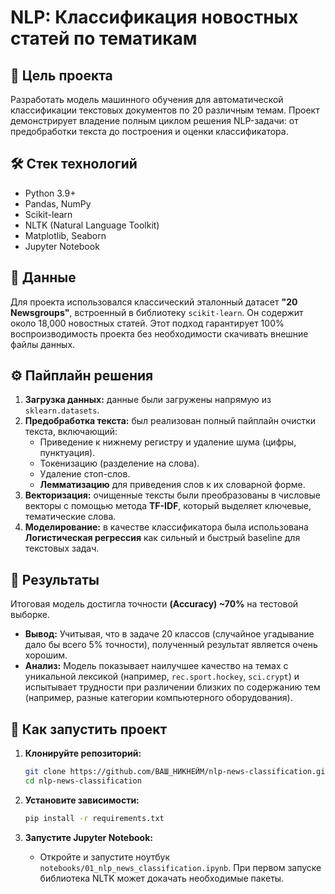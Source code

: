 # NLP: Классификация новостных статей по тематикам

## 🎯 Цель проекта

Разработать модель машинного обучения для автоматической классификации текстовых документов по 20 различным темам. Проект демонстрирует владение полным циклом решения NLP-задачи: от предобработки текста до построения и оценки классификатора.

## 🛠️ Стек технологий

- Python 3.9+
- Pandas, NumPy
- Scikit-learn
- NLTK (Natural Language Toolkit)
- Matplotlib, Seaborn
- Jupyter Notebook

## 💾 Данные

Для проекта использовался классический эталонный датасет **"20 Newsgroups"**, встроенный в библиотеку `scikit-learn`. Он содержит около 18,000 новостных статей. Этот подход гарантирует 100% воспроизводимость проекта без необходимости скачивать внешние файлы данных.

## ⚙️ Пайплайн решения

1.  **Загрузка данных:** данные были загружены напрямую из `sklearn.datasets`.
2.  **Предобработка текста:** был реализован полный пайплайн очистки текста, включающий:
    -   Приведение к нижнему регистру и удаление шума (цифры, пунктуация).
    -   Токенизацию (разделение на слова).
    -   Удаление стоп-слов.
    -   **Лемматизацию** для приведения слов к их словарной форме.
3.  **Векторизация:** очищенные тексты были преобразованы в числовые векторы с помощью метода **TF-IDF**, который выделяет ключевые, тематические слова.
4.  **Моделирование:** в качестве классификатора была использована **Логистическая регрессия** как сильный и быстрый baseline для текстовых задач.

## 🏁 Результаты

Итоговая модель достигла точности **(Accuracy) ~70%** на тестовой выборке.

-   **Вывод:** Учитывая, что в задаче 20 классов (случайное угадывание дало бы всего 5% точности), полученный результат является очень хорошим.
-   **Анализ:** Модель показывает наилучшее качество на темах с уникальной лексикой (например, `rec.sport.hockey`, `sci.crypt`) и испытывает трудности при различении близких по содержанию тем (например, разные категории компьютерного оборудования).

## 🚀 Как запустить проект

1.  **Клонируйте репозиторий:**
    ```bash
    git clone https://github.com/ВАШ_НИКНЕЙМ/nlp-news-classification.git
    cd nlp-news-classification
    ```

2.  **Установите зависимости:**
    ```bash
    pip install -r requirements.txt
    ```

3.  **Запустите Jupyter Notebook:**
    -   Откройте и запустите ноутбук `notebooks/01_nlp_news_classification.ipynb`. При первом запуске библиотека NLTK может докачать необходимые пакеты.